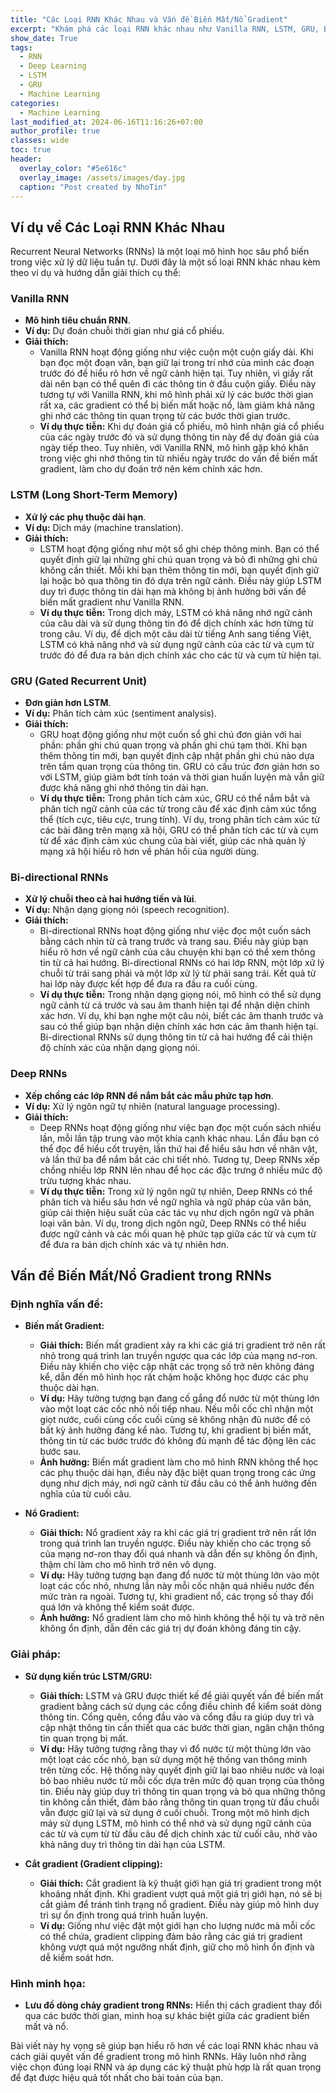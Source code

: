 ```yaml
---
title: "Các Loại RNN Khác Nhau và Vấn đề Biến Mất/Nổ Gradient"
excerpt: "Khám phá các loại RNN khác nhau như Vanilla RNN, LSTM, GRU, Bi-directional RNNs và Deep RNNs, cùng với cách giải quyết vấn đề biến mất/nổ gradient."
show_date: True
tags:
  - RNN
  - Deep Learning
  - LSTM
  - GRU
  - Machine Learning
categories:
  - Machine Learning
last_modified_at: 2024-06-16T11:16:26+07:00
author_profile: true
classes: wide 
toc: true
header:
  overlay_color: "#5e616c"
  overlay_image: /assets/images/day.jpg
  caption: "Post created by NhoTin"
---
```


## Ví dụ về Các Loại RNN Khác Nhau

Recurrent Neural Networks (RNNs) là một loại mô hình học sâu phổ biến trong việc xử lý dữ liệu tuần tự. Dưới đây là một số loại RNN khác nhau kèm theo ví dụ và hướng dẫn giải thích cụ thể:

### Vanilla RNN
- **Mô hình tiêu chuẩn RNN**.
- **Ví dụ:** Dự đoán chuỗi thời gian như giá cổ phiếu.
- **Giải thích:**
  - Vanilla RNN hoạt động giống như việc cuộn một cuộn giấy dài. Khi bạn đọc một đoạn văn, bạn giữ lại trong trí nhớ của mình các đoạn trước đó để hiểu rõ hơn về ngữ cảnh hiện tại. Tuy nhiên, vì giấy rất dài nên bạn có thể quên đi các thông tin ở đầu cuộn giấy. Điều này tương tự với Vanilla RNN, khi mô hình phải xử lý các bước thời gian rất xa, các gradient có thể bị biến mất hoặc nổ, làm giảm khả năng ghi nhớ các thông tin quan trọng từ các bước thời gian trước.
  - **Ví dụ thực tiễn:** Khi dự đoán giá cổ phiếu, mô hình nhận giá cổ phiếu của các ngày trước đó và sử dụng thông tin này để dự đoán giá của ngày tiếp theo. Tuy nhiên, với Vanilla RNN, mô hình gặp khó khăn trong việc ghi nhớ thông tin từ nhiều ngày trước do vấn đề biến mất gradient, làm cho dự đoán trở nên kém chính xác hơn.

### LSTM (Long Short-Term Memory)
- **Xử lý các phụ thuộc dài hạn**.
- **Ví dụ:** Dịch máy (machine translation).
- **Giải thích:**
  - LSTM hoạt động giống như một sổ ghi chép thông minh. Bạn có thể quyết định giữ lại những ghi chú quan trọng và bỏ đi những ghi chú không cần thiết. Mỗi khi bạn thêm thông tin mới, bạn quyết định giữ lại hoặc bỏ qua thông tin đó dựa trên ngữ cảnh. Điều này giúp LSTM duy trì được thông tin dài hạn mà không bị ảnh hưởng bởi vấn đề biến mất gradient như Vanilla RNN.
  - **Ví dụ thực tiễn:** Trong dịch máy, LSTM có khả năng nhớ ngữ cảnh của câu dài và sử dụng thông tin đó để dịch chính xác hơn từng từ trong câu. Ví dụ, để dịch một câu dài từ tiếng Anh sang tiếng Việt, LSTM có khả năng nhớ và sử dụng ngữ cảnh của các từ và cụm từ trước đó để đưa ra bản dịch chính xác cho các từ và cụm từ hiện tại.

### GRU (Gated Recurrent Unit)
- **Đơn giản hơn LSTM**.
- **Ví dụ:** Phân tích cảm xúc (sentiment analysis).
- **Giải thích:**
  - GRU hoạt động giống như một cuốn sổ ghi chú đơn giản với hai phần: phần ghi chú quan trọng và phần ghi chú tạm thời. Khi bạn thêm thông tin mới, bạn quyết định cập nhật phần ghi chú nào dựa trên tầm quan trọng của thông tin. GRU có cấu trúc đơn giản hơn so với LSTM, giúp giảm bớt tính toán và thời gian huấn luyện mà vẫn giữ được khả năng ghi nhớ thông tin dài hạn.
  - **Ví dụ thực tiễn:** Trong phân tích cảm xúc, GRU có thể nắm bắt và phân tích ngữ cảnh của các từ trong câu để xác định cảm xúc tổng thể (tích cực, tiêu cực, trung tính). Ví dụ, trong phân tích cảm xúc từ các bài đăng trên mạng xã hội, GRU có thể phân tích các từ và cụm từ để xác định cảm xúc chung của bài viết, giúp các nhà quản lý mạng xã hội hiểu rõ hơn về phản hồi của người dùng.

### Bi-directional RNNs
- **Xử lý chuỗi theo cả hai hướng tiến và lùi**.
- **Ví dụ:** Nhận dạng giọng nói (speech recognition).
- **Giải thích:**
  - Bi-directional RNNs hoạt động giống như việc đọc một cuốn sách bằng cách nhìn từ cả trang trước và trang sau. Điều này giúp bạn hiểu rõ hơn về ngữ cảnh của câu chuyện khi bạn có thể xem thông tin từ cả hai hướng. Bi-directional RNNs có hai lớp RNN, một lớp xử lý chuỗi từ trái sang phải và một lớp xử lý từ phải sang trái. Kết quả từ hai lớp này được kết hợp để đưa ra đầu ra cuối cùng.
  - **Ví dụ thực tiễn:** Trong nhận dạng giọng nói, mô hình có thể sử dụng ngữ cảnh từ cả trước và sau âm thanh hiện tại để nhận diện chính xác hơn. Ví dụ, khi bạn nghe một câu nói, biết các âm thanh trước và sau có thể giúp bạn nhận diện chính xác hơn các âm thanh hiện tại. Bi-directional RNNs sử dụng thông tin từ cả hai hướng để cải thiện độ chính xác của nhận dạng giọng nói.

### Deep RNNs
- **Xếp chồng các lớp RNN để nắm bắt các mẫu phức tạp hơn**.
- **Ví dụ:** Xử lý ngôn ngữ tự nhiên (natural language processing).
- **Giải thích:**
  - Deep RNNs hoạt động giống như việc bạn đọc một cuốn sách nhiều lần, mỗi lần tập trung vào một khía cạnh khác nhau. Lần đầu bạn có thể đọc để hiểu cốt truyện, lần thứ hai để hiểu sâu hơn về nhân vật, và lần thứ ba để nắm bắt các chi tiết nhỏ. Tương tự, Deep RNNs xếp chồng nhiều lớp RNN lên nhau để học các đặc trưng ở nhiều mức độ trừu tượng khác nhau.
  - **Ví dụ thực tiễn:** Trong xử lý ngôn ngữ tự nhiên, Deep RNNs có thể phân tích và hiểu sâu hơn về ngữ nghĩa và ngữ pháp của văn bản, giúp cải thiện hiệu suất của các tác vụ như dịch ngôn ngữ và phân loại văn bản. Ví dụ, trong dịch ngôn ngữ, Deep RNNs có thể hiểu được ngữ cảnh và các mối quan hệ phức tạp giữa các từ và cụm từ để đưa ra bản dịch chính xác và tự nhiên hơn.

## Vấn đề Biến Mất/Nổ Gradient trong RNNs

### Định nghĩa vấn đề:
- **Biến mất Gradient:** 
  - **Giải thích:** Biến mất gradient xảy ra khi các giá trị gradient trở nên rất nhỏ trong quá trình lan truyền ngược qua các lớp của mạng nơ-ron. Điều này khiến cho việc cập nhật các trọng số trở nên không đáng kể, dẫn đến mô hình học rất chậm hoặc không học được các phụ thuộc dài hạn. 
  - **Ví dụ:** Hãy tưởng tượng bạn đang cố gắng đổ nước từ một thùng lớn vào một loạt các cốc nhỏ nối tiếp nhau. Nếu mỗi cốc chỉ nhận một giọt nước, cuối cùng cốc cuối cùng sẽ không nhận đủ nước để có bất kỳ ảnh hưởng đáng kể nào. Tương tự, khi gradient bị biến mất, thông tin từ các bước trước đó không đủ mạnh để tác động lên các bước sau.
  - **Ảnh hưởng:** Biến mất gradient làm cho mô hình RNN không thể học các phụ thuộc dài hạn, điều này đặc biệt quan trọng trong các ứng dụng như dịch máy, nơi ngữ cảnh từ đầu câu có thể ảnh hưởng đến nghĩa của từ cuối câu.

- **Nổ Gradient:**
  - **Giải thích:** Nổ gradient xảy ra khi các giá trị gradient trở nên rất lớn trong quá trình lan truyền ngược. Điều này khiến cho các trọng số của mạng nơ-ron thay đổi quá nhanh và dẫn đến sự không ổn định, thậm chí làm cho mô hình trở nên vô dụng.
  - **Ví dụ:** Hãy tưởng tượng bạn đang đổ nước từ một thùng lớn vào một loạt các cốc nhỏ, nhưng lần này mỗi cốc nhận quá nhiều nước đến mức tràn ra ngoài. Tương tự, khi gradient nổ, các trọng số thay đổi quá lớn và không thể kiểm soát được.
  - **Ảnh hưởng:** Nổ gradient làm cho mô hình không thể hội tụ và trở nên không ổn định, dẫn đến các giá trị dự đoán không đáng tin cậy.

### Giải pháp:
- **Sử dụng kiến trúc LSTM/GRU:**
  - **Giải thích:** LSTM và GRU được thiết kế để giải quyết vấn đề biến mất gradient bằng cách sử dụng các cổng điều chỉnh để kiểm soát dòng thông tin. Cổng quên, cổng đầu vào và cổng đầu ra giúp duy trì và cập nhật thông tin cần thiết qua các bước thời gian, ngăn chặn thông tin quan trọng bị mất.
  - **Ví dụ:** Hãy tưởng tượng rằng thay vì đổ nước từ một thùng lớn vào một loạt các cốc nhỏ, bạn sử dụng một hệ thống van thông minh trên từng cốc. Hệ thống này quyết định giữ lại bao nhiêu nước và loại bỏ bao nhiêu nước từ mỗi cốc dựa trên mức độ quan trọng của thông tin. Điều này giúp duy trì thông tin quan trọng và bỏ qua những thông tin không cần thiết, đảm bảo rằng thông tin quan trọng từ đầu chuỗi vẫn được giữ lại và sử dụng ở cuối chuỗi. Trong một mô hình dịch máy sử dụng LSTM, mô hình có thể nhớ và sử dụng ngữ cảnh của các từ và cụm từ từ đầu câu để dịch chính xác từ cuối câu, nhờ vào khả năng duy trì thông tin dài hạn của LSTM.

- **Cắt gradient (Gradient clipping):**
  - **Giải thích:** Cắt gradient là kỹ thuật giới hạn giá trị gradient trong một khoảng nhất định. Khi gradient vượt quá một giá trị giới hạn, nó sẽ bị cắt giảm để tránh tình trạng nổ gradient. Điều này giúp mô hình duy trì sự ổn định trong quá trình huấn luyện.
  - **Ví dụ:** Giống như việc đặt một giới hạn cho lượng nước mà mỗi cốc có thể chứa, gradient clipping đảm bảo rằng các giá trị gradient không vượt quá một ngưỡng nhất định, giữ cho mô hình ổn định và dễ kiểm soát hơn.

### Hình minh họa:
- **Lưu đồ dòng chảy gradient trong RNNs:** Hiển thị cách gradient thay đổi qua các bước thời gian, minh hoạ sự khác biệt giữa các gradient biến mất và nổ.

Bài viết này hy vọng sẽ giúp bạn hiểu rõ hơn về các loại RNN khác nhau và cách giải quyết vấn đề gradient trong mô hình RNNs. Hãy luôn nhớ rằng việc chọn đúng loại RNN và áp dụng các kỹ thuật phù hợp là rất quan trọng để đạt được hiệu quả tốt nhất cho bài toán của bạn.
